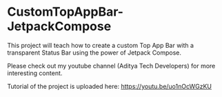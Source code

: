 # CustomTopAppBar-JetpackCompose

This project will teach how to create a custom Top App Bar with a transparent Status Bar using the power of Jetpack Compose.

Please check out my youtube channel (Aditya Tech Developers) for more interesting content.

Tutorial of the project is uploaded here: https://youtu.be/uo1nOcWGzKU
